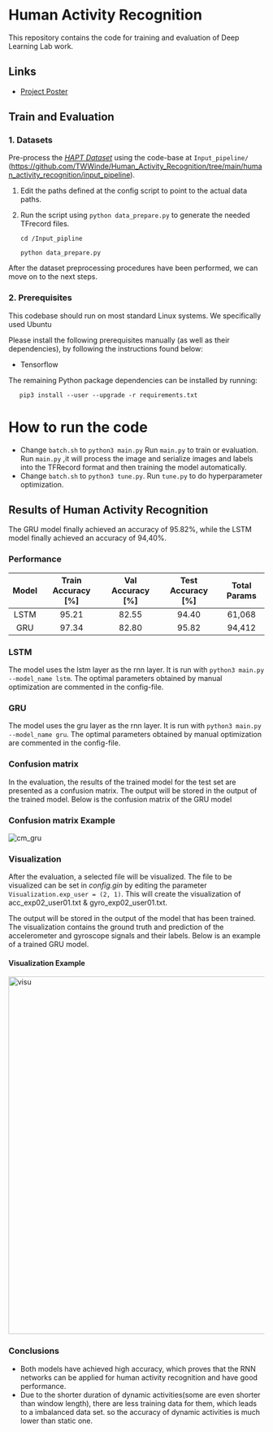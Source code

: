 # Human Activity Recognition
This repository contains the code for training and evaluation of Deep Learning Lab work.

## Links

* [Project Poster](https://github.com/TWWinde/Human_Activity_Recognition/blob/main/human_activity_recognition/Abgabe/Poster_Team08_HAR.pdf)
  
## Train and Evaluation

### 1. Datasets

Pre-process the [*HAPT Dataset*](https://archive.ics.uci.edu/dataset/240/human+activity+recognition+using+smartphones) using the code-base at `Input_pipeline/` (https://github.com/TWWinde/Human_Activity_Recognition/tree/main/human_activity_recognition/input_pipeline).
1. Edit the paths defined at the config script to point to the actual data paths. 
2. Run the script using `python data_prepare.py` to generate the needed TFrecord files.
   
       cd /Input_pipline
   
       python data_prepare.py
   
After the dataset preprocessing procedures have been performed, we can move on to the next steps.

### 2. Prerequisites

This codebase should run on most standard Linux systems. We specifically used Ubuntu 

Please install the following prerequisites manually (as well as their dependencies), by following the instructions found below:
* Tensorflow 

The remaining Python package dependencies can be installed by running:

       pip3 install --user --upgrade -r requirements.txt




# How to run the code

- Change  `batch.sh` to `python3 main.py` Run `main.py` to train or evaluation. Run `main.py` ,it will process the image and serialize images and labels into the TFRecord format and then training the model automatically.      
- Change  `batch.sh` to `python3 tune.py`. Run `tune.py` to do hyperparameter optimization. 



## Results of Human Activity Recognition
The GRU model finally achieved an accuracy of 95.82%, while the LSTM model finally achieved an accuracy of 94,40%.
### Performance
| Model | Train Accuracy [%] | Val Accuracy [%] | Test Accuracy [%] | Total Params |
|:-----:|:------------------:|:----------------:|:-----------------:|:------------:|
| LSTM  |       95.21        |      82.55       |       94.40       |    61,068    |
|  GRU  |       97.34        |      82.80       |       95.82       |    94,412    |

### LSTM
The model uses the lstm layer as the rnn layer. It is run with `python3 main.py --model_name lstm`.
The optimal parameters obtained by manual optimization are commented in the config-file.
### GRU
The model uses the gru layer as the rnn layer. It is run with `python3 main.py --model_name gru`.
The optimal parameters obtained by manual optimization are commented in the config-file.

### Confusion matrix
In the evaluation, the results of the trained model for the test set are presented as a confusion matrix. The output will be stored in the output of the trained model.
Below is the confusion matrix of the GRU model
### Confusion matrix Example 
![cm_gru](https://media.github.tik.uni-stuttgart.de/user/3535/files/f6061826-83a8-4653-bdba-c1bb039aeca2)

### Visualization
After the evaluation, a selected file will be visualized. The file to be visualized can be set in *config.gin* by editing the parameter `Visualization.exp_user = (2, 1)`.
This will create the visualization of acc_exp02_user01.txt & gyro_exp02_user01.txt.

The output will be stored in the output of the model that has been trained.
The visualization contains the ground truth and prediction of the accelerometer and gyroscope signals and their labels. Below is an example of a trained GRU model.

#### Visualization Example 
<img width="703" alt="visu" src="https://media.github.tik.uni-stuttgart.de/user/3535/files/9e91c960-c4c6-4029-98d0-59650df93666">


### Conclusions
- Both models have achieved high accuracy, which proves that the RNN networks can be applied for human activity recognition and have good performance.
- Due to the shorter duration of dynamic activities(some are even shorter than window length), there are less training data for them, which leads to a imbalanced data set. so the accuracy of dynamic activities is much lower than static one.

